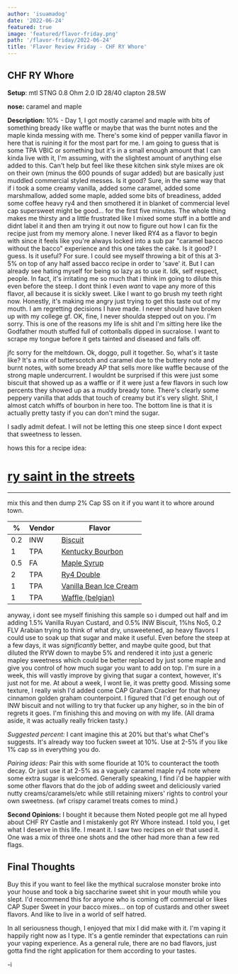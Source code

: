 ```yaml
---
author: 'isuamadog'
date: '2022-06-24'
featured: true
image: 'featured/flavor-friday.png'
path: '/flavor-friday/2022-06-24'
title: 'Flavor Review Friday - CHF RY Whore'
---
```


## CHF RY Whore

**Setup**: mtl STNG 0.8 Ohm 2.0 ID 28/40 clapton 28.5W

**nose:** caramel and maple

**Description:**
10% - Day 1, I got mostly caramel and maple with bits of something bready like waffle or maybe that was the burnt notes and the maple kinda messing with me. There's some kind of pepper vanilla flavor in here that is ruining it for the most part for me. I am going to guess that is some TPA VBIC or something but it's in a small enough amount that I can kinda live with it, I'm assuming, with the slightest amount of anything else added to this. Can't help but feel like these kitchen sink style mixes are ok on their own (minus the 600 pounds of sugar added) but are basically just muddled commercial styled messes. Is it good? Sure, in the same way that if i took a some creamy vanilla, added some caramel, added some marshmallow, added some maple, added some bits of breadiness, added some coffee heavy ry4 and then smothered it in blanket of commercial level cap supersweet might be good... for the first five minutes. The whole thing makes me thirsty and a little frustrated like I mixed some stuff in a bottle and didnt label it and then am trying it out now to figure out how I can fix the recipe just from my memory alone. I never liked RY4 as a flavor to begin with since it feels like you're always locked into a sub par "caramel bacco without the bacco" experience and this one takes the cake. Is it good? I guess. Is it useful? For sure. I could see myself throwing a bit of this at 3-5% on top of any half assed bacco recipe in order to 'save' it. But I can already see hating myself for being so lazy as to use it. Idk, self respect, people. In fact, it's irritating me so much that i think im going to dilute this even before the steep. I dont think I even _want_ to vape any more of this flavor, all because it is sickly sweet. Like I want to go brush my teeth right now. Honestly, it's making me angry just trying to get this taste out of my mouth. I am regretting decisions I have made. I never should have broken up with my college gf. OK, fine, I never shoulda stepped out on you. I'm sorry. This is one of the reasons my life is shit and I'm sitting here like the Godfather mouth stuffed full of cottonballs dipped in sucralose. I want to scrape my tongue before it gets tainted and diseased and falls off.

jfc sorry for the meltdown. Ok, doggo, pull it together. So, what's it taste like? It's a mix of butterscotch and caramel due to the buttery note and burnt notes, with some bready AP that sells more like waffle because of the strong maple undercurrent. I wouldnt be surprised if this were just some biscuit that showed up as a waffle or if it were just a few flavors in such low percents they showed up as a muddy bready tone. There's clearly some peppery vanilla that adds that touch of creamy but it's very slight. Shit, I almost catch whiffs of bourbon in here too. The bottom line is that it is actually pretty tasty if you can don't mind the sugar.

I sadly admit defeat. I will not be letting this one steep since I dont expect that sweetness to lessen.

hows this for a recipe idea:

# [ry saint in the streets](https://alltheflavors.com/recipes/share/2c1d3a94-a5d6-41b3-99d6-23b2bbb8ff1c)

---

mix this and then dump 2% Cap SS on it if you want it to whore around town.

| %   | Vendor | Flavor                                                                                                   |
| --- | ------ | -------------------------------------------------------------------------------------------------------- |
| 0.2 | INW    | [Biscuit](https://alltheflavors.com/flavors/inawera-biscuit)                                             |
| 1   | TPA    | [Kentucky Bourbon](https://alltheflavors.com/flavors/the-flavor-apprentice-kentucky-bourbon)             |
| 0.5 | FA     | [Maple Syrup](https://alltheflavors.com/flavors/flavourart-maple-syrup)                                  |
| 2   | TPA    | [Ry4 Double](https://alltheflavors.com/flavors/the-flavor-apprentice-ry4-double)                         |
| 1   | TPA    | [Vanilla Bean Ice Cream](https://alltheflavors.com/flavors/the-flavor-apprentice-vanilla-bean-ice-cream) |
| 1   | TPA    | [Waffle (belgian)](https://alltheflavors.com/flavors/the-flavor-apprentice-waffle-belgian)               |

anyway, i dont see myself finishing this sample so i dumped out half and im adding 1.5% Vanilla Ruyan Custard, and 0.5% INW Biscuit, 1%hs No5, 0.2 FLV Arabian trying to think of what dry, unsweetened, ap heavy flavors I could use to soak up that sugar and make it useful. Even before the steep at a few days, it was _significantly_ better, and maybe quite good, but that diluted the RYW down to maybe 5% and rendered it into just a generic mapley sweetness which could be better replaced by just some maple and give you control of how much sugar you want to add on top. I'm sure in a week, this will vastly improve by giving that sugar a context, however, it's just not for me. At about a week, I wont lie, it was pretty good. Missing some texture, I really wish I'd added come CAP Graham Cracker for that honey cinnamon golden graham counterpoint. I figured that I'd get enough out of INW biscuit and not willing to try that fucker up any higher, so in the bin of regrets it goes. I'm finishing this and moving on with my life. (All drama aside, it was actually really fricken tasty.)

_Suggested percent:_ I cant imagine this at 20% but that's what Chef's suggests. It's already way too fucken sweet at 10%. Use at 2-5% if you like 1% cap ss in everything you do.

_Pairing ideas:_
Pair this with some flouride at 10% to counteract the tooth decay. Or just use it at 2-5% as a vaguely caramel maple ry4 note where some extra sugar is welcomed. Generally speaking, I find i'd be happier with some other flavors that do the job of adding sweet and deliciously varied nutty creams/caramels/etc while still retaining mixers' rights to control your own sweetness. (wf crispy caramel treats comes to mind.)

**Second Opinions:**
I bought it because them Noted people got me all hyped about CHF RY Castle and I mistakenly got RY Whore instead. I told you, I get what I deserve in this life. I meant it. I saw two recipes on elr that used it. One was a mix of three one shots and the other had more than a few red flags.

## Final Thoughts

Buy this if you want to feel like the mythical sucralose monster broke into your house and took a big saccharine sweet shit in your mouth while you slept. I'd recommend this for anyone who is coming off commercial or likes CAP Super Sweet in your bacco mixes... on top of custards and other sweet flavors. And like to live in a world of self hatred.

In all seriousness though, I enjoyed that mix I did make with it. I'm vaping it happily right now as I type. It's a gentle reminder that expectations can ruin your vaping experience. As a general rule, there are no bad flavors, just gotta find the right application for them according to your tastes.

-i
